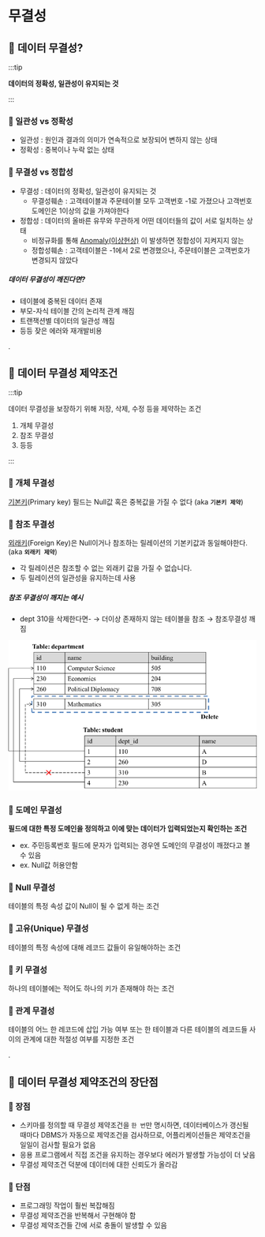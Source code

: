 # 무결성

## 🐣 데이터 무결성?

:::tip

**데이터의 정확성, 일관성이 유지되는 것**

:::

### 🥚 일관성 vs 정확성
- 일관성 : 원인과 결과의 의미가 연속적으로 보장되어 변하지 않는 상태
- 정확성 : 중복이나 누락 없는 상태

### 🥚 무결성 vs 정합성
- 무결성 : 데이터의 정확성, 일관성이 유지되는 것
  - 무결성훼손 : 고객테이블과 주문테이블 모두 고객번호 -1로 가졌으나 고객번호 도메인은 1이상의 값을 가져야한다
- 정합성 : 데이터의 올바른 유무와 무관하게 어떤 데이터들의 값이 서로 일치하는 상태
  - 비정규화를 통해 [Anomaly(이상현상)](./../normalization/DeNormalization.md) 이 발생하면 정합성이 지켜지지 않는
  - 정합성훼손 : 고객테이블은 -1에서 2로 변경했으나, 주문테이블은 고객번호가 변경되지 않았다


##### 데이터 무결성이 깨진다면?

- 테이블에 중복된 데이터 존재
- 부모-자식 테이블 간의 논리적 관계 깨짐
- 트랜잭션별 데이터의 일관성 깨짐
- 등등 잦은 에러와 재개발비용

.

## 🐣 데이터 무결성 제약조건

:::tip

데이터 무결성을 보장하기 위해 저장, 삭제, 수정 등을 제약하는 조건
1. 개체 무결성
2. 참조 무결성
3. 등등

:::

### 🥚 개체 무결성

[기본키](./Key.md)(Primary key) 필드는 Null값 혹은 중복값을 가질 수 없다 (aka **`기본키 제약`**)

### 🥚 참조 무결성

[외래키](./Key.md)(Foreign Key)은 Null이거나 참조하는 릴레이션의 기본키값과 동일해야한다. (aka **`외래키 제약`**)
- 각 릴레이션은 참조할 수 없는 외래키 값을 가질 수 없습니다.
- 두 릴레이션의 일관성을 유지하는데 사용

##### 참조 무결성이 깨지는 예시

- dept 310을 삭제한다면- → 더이상 존재하지 않는 테이블을 참조 → 참조무결성 깨짐

![integrity.png](./img/integrity.png)

### 🥚 도메인 무결성

**필드에 대한 특정 도메인을 정의하고 이에 맞는 데이터가 입력되었는지 확인하는 조건**

- ex. 주민등록번호 필드에 문자가 입력되는 경우엔 도메인의 무결성이 깨졌다고 볼 수 있음
- ex. Null값 허용안함



### 🥚 Null 무결성

테이블의 특정 속성 값이 Null이 될 수 없게 하는 조건

### 🥚 고유(Unique) 무결성

테이블의 특정 속성에 대해 레코드 값들이 유일해야하는 조건

### 🥚 키 무결성

하나의 테이블에는 적어도 하나의 키가 존재해야 하는 조건

### 🥚 관계 무결성

테이블의 어느 한 레코드에 삽입 가능 여부 또는 한 테이블과 다른 테이블의 레코드들 사이의 관계에 대한 적절성 여부를 지정한 조건

.

## 🐣 데이터 무결성 제약조건의 장단점

### 🥚 장점

- 스키마를 정의할 때 무결성 제약조건을 `한 번`만 명시하면, 데이터베이스가 갱신될 때마다 DBMS가 자동으로 제약조건을 검사하므로, 어플리케이션들은 제약조건을 일일이 검사할 필요가 없음
- 응용 프로그램에서 직접 조건을 유지하는 경우보다 에러가 발생할 가능성이 더 낮음
- 무결성 제약조건 덕분에 데이터에 대한 신뢰도가 올라감

### 🥚 단점
- 프로그래밍 작업이 훨씬 복잡해짐
- 무결성 제약조건을 반복해서 구현해야 함
- 무결성 제약조건들 간에 서로 충돌이 발생할 수 있음
